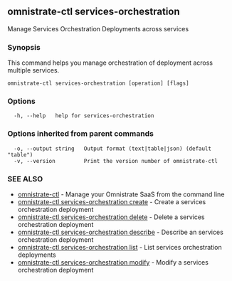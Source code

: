 ## omnistrate-ctl services-orchestration

Manage Services Orchestration Deployments across services

### Synopsis

This command helps you manage orchestration of deployment across multiple services.

```
omnistrate-ctl services-orchestration [operation] [flags]
```

### Options

```
  -h, --help   help for services-orchestration
```

### Options inherited from parent commands

```
  -o, --output string   Output format (text|table|json) (default "table")
  -v, --version         Print the version number of omnistrate-ctl
```

### SEE ALSO

* [omnistrate-ctl](omnistrate-ctl.md)	 - Manage your Omnistrate SaaS from the command line
* [omnistrate-ctl services-orchestration create](omnistrate-ctl_services-orchestration_create.md)	 - Create a services orchestration deployment
* [omnistrate-ctl services-orchestration delete](omnistrate-ctl_services-orchestration_delete.md)	 - Delete a services orchestration deployment
* [omnistrate-ctl services-orchestration describe](omnistrate-ctl_services-orchestration_describe.md)	 - Describe an services orchestration deployment
* [omnistrate-ctl services-orchestration list](omnistrate-ctl_services-orchestration_list.md)	 - List services orchestration deployments
* [omnistrate-ctl services-orchestration modify](omnistrate-ctl_services-orchestration_modify.md)	 - Modify a services orchestration deployment

